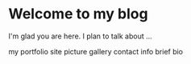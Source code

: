 # Welcome to my blog

I'm glad you are here. I plan to talk about ...

my portfolio site
picture gallery
contact info
brief bio
